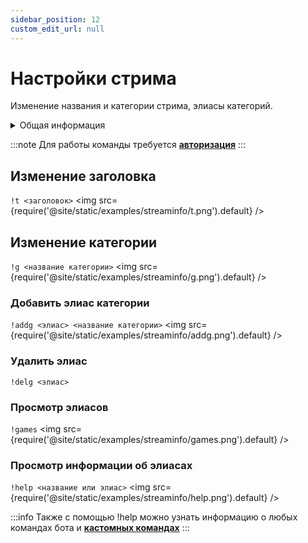 ```yaml
---
sidebar_position: 12
custom_edit_url: null
---
```


# Настройки стрима

Изменение названия и категории стрима, элиасы категорий.

<details>
  <summary>Общая информация</summary>
  <ul>
    <li><b>Название:</b> t</li>
    <li><b>Элиасы:</b> g, addg, delg, games</li>
    <li><b>Кулдаун:</b> общий 3 секунды</li>
    <li><a href="https://github.com/Relanit/ModBoty/blob/master/ModBoty/cogs/stream_info.py"><b>Исходный код</b></a></li>
  </ul>
</details>

:::note
Для работы команды требуется **[авторизация](./auth.md)**
:::

## Изменение заголовка
`!t <заголовок>`
<img src={require('@site/static/examples/streaminfo/t.png').default} />

## Изменение категории
`!g <название категории>`
<img src={require('@site/static/examples/streaminfo/g.png').default} />

### Добавить элиас категории
`!addg <элиас> <название категории>`
<img src={require('@site/static/examples/streaminfo/addg.png').default} />


### Удалить элиас
`!delg <элиас>`

### Просмотр элиасов
`!games`
<img src={require('@site/static/examples/streaminfo/games.png').default} />

### Просмотр информации об элиасах
`!help <название или элиас>`
<img src={require('@site/static/examples/streaminfo/help.png').default} /> <p></p>

:::info
Также с помощью !help можно узнать информацию о любых командах бота и **[кастомных командах](commands.md)**
:::
